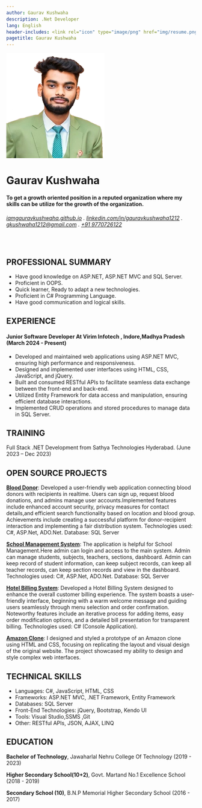 ```yaml
---
author: Gaurav Kushwaha
description: .Net Developer
lang: English
header-includes: <link rel="icon" type="image/png" href="img/resume.png" />
pagetitle: Gaurav Kushwaha
---
```

 ![ ](img/gaurav.png)

Gaurav Kushwaha
==================


####  To get a growth oriented position in a reputed organization where my skills can be utilize for the growth of the organization.

######  [iamgauravkushwaha.github.io](https://iamgauravkushwaha.github.io/) . [linkedin.com/in/gauravkushwaha1212](https://linkedin.com/in/gauravkushwaha1212) . [gkushwaha1212@gmail.com](mailto:gkushwaha1212@gmail.com) . [+91 9770726122](tel:+919770726122)
<br>

## PROFESSIONAL SUMMARY
- Have good knowledge on ASP.NET, ASP.NET MVC and SQL Server.
- Proficient in OOPS.
- Quick learner, Ready to adapt a new technologies.
- Proficient in C# Programming Language.
- Have good communication and logical skills.


## EXPERIENCE

#### Junior Software Developer At Virim Infotech , Indore,Madhya Pradesh   (March 2024 - Present)

- Developed and maintained web applications using ASP.NET MVC, ensuring high performance and responsiveness.
- Designed and implemented user interfaces using HTML, CSS, JavaScript, and jQuery.
- Built and consumed RESTful APIs to facilitate seamless data exchange between the front-end and back-end.
- Utilized Entity Framework for data access and manipulation, ensuring efficient database interactions.
- Implemented CRUD operations and stored procedures to manage data in SQL Server.

## TRAINING
Full Stack .NET Development from Sathya Technologies Hyderabad.  (June 2023 – Dec 2023)

## OPEN SOURCE PROJECTS
**[Blood Donor](https://github.com/iamgauravkushwaha/Blood-Donor.git)**:  Developed a user-friendly web application connecting blood donors with recipients in realtime. Users can sign up, request blood donations, and admins manage user accounts.Implemented features include enhanced account security, privacy measures for contact details,and efficient search functionality based on location and blood group. Achievements include creating a successful platform for donor-recipient interaction and implementing a fair distribution system.
  Technologies used: C#, ASP.Net, ADO.Net. Database: SQL Server

**[School Management System](https://github.com/iamgauravkushwaha/School-Management-System.git)**:  The application is helpful for School Management.Here admin can login and access to the main system. Admin can manage students, subjects, teachers, sections, dashboard. Admin can keep record of student information, can keep subject records, can keep all teacher records, can keep section records and view in the dashboard.
  Technologies used: C#, ASP.Net, ADO.Net. Database: SQL Server

**[Hotel Billing System](https://github.com/iamgauravkushwaha/Hotel-Billing-System.git)**: Developed a Hotel Billing System designed to enhance the overall customer billing experience. The system boasts a user-friendly interface, beginning with a warm welcome message and guiding users seamlessly through menu selection and order confirmation. Noteworthy features include an iterative process for adding items, easy order modification options, and a detailed bill presentation for transparent billing.
  Technologies used: C# (Console Application).

**[Amazon Clone](https://github.com/iamgauravkushwaha/amazon-interface.git)**: I designed and styled a prototype of an Amazon clone using HTML and CSS, focusing on replicating the layout and visual design of the original website. The project showcased my ability to design and style complex web interfaces.
 
 
  
## TECHNICAL SKILLS

- Languages: C#, JavaScript, HTML, CSS
- Frameworks: ASP.NET MVC, .NET Framework, Entity Framework
- Databases: SQL Server
- Front-End Technologies: jQuery, Bootstrap, Kendo UI
- Tools: Visual Studio,SSMS ,Git
- Other: RESTful APIs, JSON, AJAX, LINQ
<!-- - Language : C#

- Database : Sql Server 

- Technologies : ASP.NET

- Data Access Technology : ADO.NET

- Framework : ASP.NET MVC,ASP.NET Core MVC

- Web Technologies : HTML , CSS

- IDE/Tools : Visual Studio|Visual Studio Code|SQL Server
   -->


## EDUCATION

**Bachelor of Technology**,  Jawaharlal Nehru College Of Technology (2019 - 2023)

**Higher Secondary School(10+2)**, Govt. Martand No.1 Excellence School (2018 - 2019)

**Secondary School (10)**, B.N.P Memorial Higher Secondary School (2016 - 2017)
 
<!-- ## PERSONAL DETAILS

- Date of birth : 12-12-2001

- Address : Chirahula Rewa Madhya Pradesh (486001)

- Current Address : Indore , Madhya Pradesh

- Languages : English , Hindi

- Hobbies : Workout in GYM,Cricket,Spending time with family
 -->



 


